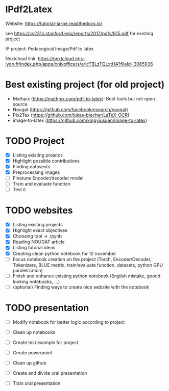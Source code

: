 # IPdf2Latex

Website: https://tutorial-ia-pe.readthedocs.io/

see https://cs231n.stanford.edu/reports/2017/pdfs/815.pdf for existing project 

IP project: Pedacogical Image/Pdf to latex

Nextcloud link: https://nextcloud.ens-lyon.fr/index.php/apps/onlyoffice/s/aricTBLzTQLxtHA?fileId=3065936

# Best existing project (for old project)
 - Mathpix (https://mathpix.com/pdf-to-latex): Best tools but not open source
 - Nougat (https://github.com/facebookresearch/nougat)
 - Pix2Tex (https://github.com/lukas-blecher/LaTeX-OCR)
 - image-to-latex (https://github.com/kingyiusuen/image-to-latex)

 # TODO Project
 - [X] Listing existing projetcs
 - [X] Highlight possible contributions
 - [X] Finding datasests 
 - [X] Preprocessing images
 - [ ] Finetune Encoder/decoder model
 - [ ] Train and evaluate function
 - [ ] Test it

 # TODO websites
 - [X] Listing existing projects
 - [X] Highlight exact objectives
 - [X] Choosing tool -> .ipynb
 - [X] Reading NOUGAT article
 - [X] Listing tutorial ideas
 - [X] Creating clean python notebook for 12 november
 - [ ] Focus notebook creation on the project (Torch, Encoder/Decoder, Tokenizers, BLUE metric, train/evaluate function, datasets, python GPU paralelization)
 - [ ] Finish and enhance existing python notebook (English mistake, goodd looking notebooks, ...)
 - [ ] (optional) Finding ways to create nice website with the notebook

# TODO presentation
 - [ ] Modify notebook for better logic according to project
 - [ ] Clean up notebooks
 - [ ] Create test example for project
 - [ ] Create powerpoint
 - [ ] Clean up github
 - [ ] Create and divide oral presentation
 - [ ] Train oral presentation
 
